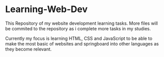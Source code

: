 # Learning-Web-Dev
This Repository of my website development learning tasks. 
More files will be commited to the repository as i complete more tasks in my studies.

Currently my focus is learning HTML, CSS and JavaScript to be able to make the most basic of websites and springboard into other languages as they become relevant.
